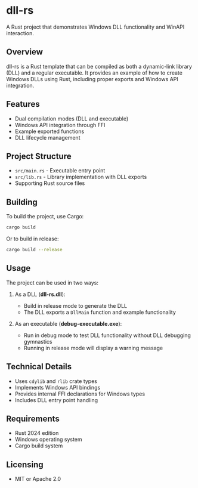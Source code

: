 # dll-rs

A Rust project that demonstrates Windows DLL functionality and WinAPI interaction.

## Overview

dll-rs is a Rust template that can be compiled as both a dynamic-link library (DLL) and a regular executable. It provides an example of how to create Windows DLLs using Rust, including proper exports and Windows API integration.

## Features

- Dual compilation modes (DLL and executable)
- Windows API integration through FFI
- Example exported functions
- DLL lifecycle management

## Project Structure

- `src/main.rs` - Executable entry point
- `src/lib.rs` - Library implementation with DLL exports
- Supporting Rust source files

## Building

To build the project, use Cargo:
```bash
cargo build
```
Or to build in release:
```bash
cargo build --release
```

## Usage

The project can be used in two ways:

1. As a DLL (**dll-rs.dll**):
    - Build in release mode to generate the DLL
    - The DLL exports a `DllMain` function and example functionality

2. As an executable (**debug-executable.exe**):
    - Run in debug mode to test DLL functionality without DLL debugging gymnastics
    - Running in release mode will display a warning message

## Technical Details

- Uses `cdylib` and `rlib` crate types
- Implements Windows API bindings
- Provides internal FFI declarations for Windows types
- Includes DLL entry point handling

## Requirements

- Rust 2024 edition
- Windows operating system
- Cargo build system

## Licensing

- MIT or Apache 2.0